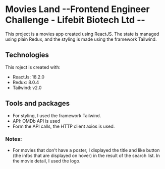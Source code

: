 # Movies Land --Frontend Engineer Challenge - Lifebit Biotech Ltd --

This project is a movies app created using ReactJS. The state is managed using plain Redux, and the styling is made using the framework Tailwind.

## Technologies
This roject is created with:
* ReactJs: 18.2.0
* Redux: 8.0.4
* Tailwind: v2.0 

## Tools and packages
* For styling, I used the framework Tailwind.
* API: OMDb API is used 
* Form the API calls, the HTTP client axios is used.


### Notes:

* For movies that don't have a poster, I displayed the title and like button (the infos that are displayed on hover) in the result of the search list. In the movie detail, I used the logo.
